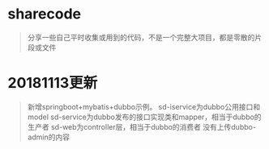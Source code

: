 # sharecode
> 分享一些自己平时收集或用到的代码，不是一个完整大项目，都是零散的片段或文件

# 20181113更新
>  新增springboot+mybatis+dubbo示例。
> sd-iservice为dubbo公用接口和model
> sd-service为dubbo发布的接口实现类和mapper，相当于dubbo的生产者
> sd-web为controller层，相当于dubbo的消费者
> 没有上传dubbo-admin的内容
